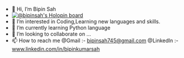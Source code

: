 - 👋 Hi, I’m Bipin Sah
-  [![@bipinsah's Holopin board](https://holopin.me/bipinsah)](https://holopin.io/@bipinsah)
- 👀 I’m interested in Coding,Learning new languages and skills.
- 🌱 I’m currently learning Python language
- 💞️ I’m looking to collaborate on ...
- 📫 How to reach me @Gmail :- bipinsah745@gmail.com
      @LinkedIn :- www.linkedin.com/in/bipinkumarsah
      
      

<!---
BipinSah/BipinSah is a ✨ special ✨ repository because its `README.md` (this file) appears on your GitHub profile.
You can click the Preview link to take a look at your changes.
--->
